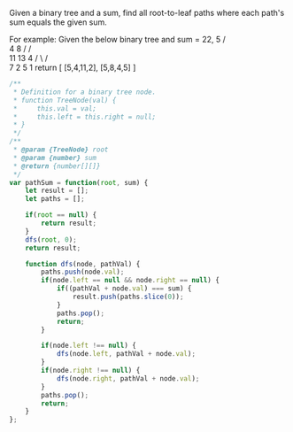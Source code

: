 Given a binary tree and a sum, find all root-to-leaf paths where each path's sum equals the given sum.

For example:
Given the below binary tree and sum = 22,
              5
             / \
            4   8
           /   / \
          11  13  4
         /  \    / \
        7    2  5   1
return
[
   [5,4,11,2],
   [5,8,4,5]
]


```js
/**
 * Definition for a binary tree node.
 * function TreeNode(val) {
 *     this.val = val;
 *     this.left = this.right = null;
 * }
 */
/**
 * @param {TreeNode} root
 * @param {number} sum
 * @return {number[][]}
 */
var pathSum = function(root, sum) {
    let result = [];
    let paths = [];

    if(root == null) {
        return result;
    }
    dfs(root, 0);
    return result;

    function dfs(node, pathVal) {
        paths.push(node.val);
        if(node.left == null && node.right == null) {
            if((pathVal + node.val) === sum) {
                result.push(paths.slice(0));
            }
            paths.pop();
            return;
        }

        if(node.left !== null) {
            dfs(node.left, pathVal + node.val);
        }
        if(node.right !== null) {
            dfs(node.right, pathVal + node.val);
        }
        paths.pop();
        return;
    }
};
```
